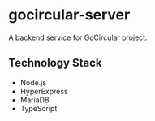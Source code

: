 # gocircular-server
A backend service for GoCircular project.

## Technology Stack
- Node.js
- HyperExpress
- MariaDB
- TypeScript
